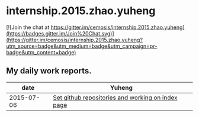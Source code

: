 # internship.2015.zhao.yuheng

[![Join the chat at https://gitter.im/cemosis/internship.2015.zhao.yuheng](https://badges.gitter.im/Join%20Chat.svg)](https://gitter.im/cemosis/internship.2015.zhao.yuheng?utm_source=badge&utm_medium=badge&utm_campaign=pr-badge&utm_content=badge)


## My daily work reports.
| date | Yuheng |
| --- | --- |
|2015-07-06 | [Set github repositories and working on index page](report/dailyReport/2015-07-06.md) |
